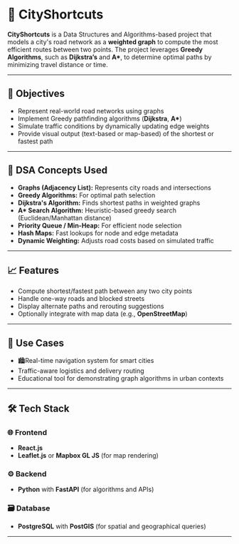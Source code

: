 # 🚦 CityShortcuts

**CityShortcuts** is a Data Structures and Algorithms-based project that models a city's road network as a **weighted graph** to compute the most efficient routes between two points. The project leverages **Greedy Algorithms**, such as **Dijkstra’s** and **A\***, to determine optimal paths by minimizing travel distance or time.

---

## 🎯 Objectives

- Represent real-world road networks using graphs
- Implement Greedy pathfinding algorithms (**Dijkstra**, **A\***)
- Simulate traffic conditions by dynamically updating edge weights
- Provide visual output (text-based or map-based) of the shortest or fastest path

---

## 🧠 DSA Concepts Used

- **Graphs (Adjacency List):** Represents city roads and intersections
- **Greedy Algorithms:** For optimal path selection
- **Dijkstra's Algorithm:** Finds shortest paths in weighted graphs
- **A\* Search Algorithm:** Heuristic-based greedy search (Euclidean/Manhattan distance)
- **Priority Queue / Min-Heap:** For efficient node selection
- **Hash Maps:** Fast lookups for node and edge metadata
- **Dynamic Weighting:** Adjusts road costs based on simulated traffic

---

## 📈 Features

- Compute shortest/fastest path between any two city points
- Handle one-way roads and blocked streets
- Display alternate paths and rerouting suggestions
- Optionally integrate with map data (e.g., **OpenStreetMap**)

---

## 🚀 Use Cases

- 🏙Real-time navigation system for smart cities
- Traffic-aware logistics and delivery routing
- Educational tool for demonstrating graph algorithms in urban contexts

---

## 🛠️ Tech Stack

### 🌐 Frontend
- **React.js**
- **Leaflet.js** or **Mapbox GL JS** (for map rendering)

### ⚙️ Backend
- **Python** with **FastAPI** (for algorithms and APIs)

### 🗃️ Database
- **PostgreSQL** with **PostGIS** (for spatial and geographical queries)

---
